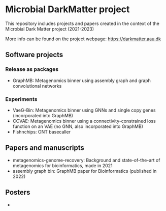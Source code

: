 # Microbial DarkMatter project

This repository includes projects and papers created in the context of the Microbial Dark Matter project (2021-2023)

More info can be found on the project webpage: https://darkmatter.aau.dk

## Software projects

### Release as packages
- GraphMB: Metagenomics binner using assembly graph and graph convolutional networks

### Experiments
- VaeG-Bin: Metagenomics binner using GNNs and single copy genes (incorporated into GraphMB)
- CCVAE: Metagenomics binner using a connectivity-constrained loss function on an VAE (no GNN, also incorporated into GraphMB)
- Fishnchips: ONT basecaller

## Papers and manuscripts
- metagenomics-genome-recovery: Background and state-of-the-art of metagenomics for bioinformatics, made in 2021
- assembly graph bin: GraphMB paper for Bioinformatics (published in 2022)

## Posters
- 
